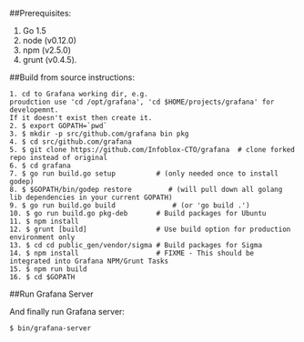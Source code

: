 ##Prerequisites:
1. Go 1.5
2. node (v0.12.0)
3. npm (v2.5.0)
4. grunt (v0.4.5).

##Build from source instructions:

```
1. cd to Grafana working dir, e.g. 
proudction use 'cd /opt/grafana', 'cd $HOME/projects/grafana' for developemnt.
If it doesn't exist then create it.
2. $ export GOPATH=`pwd`
3. $ mkdir -p src/github.com/grafana bin pkg
4. $ cd src/github.com/grafana
5. $ git clone https://github.com/Infoblox-CTO/grafana  # clone forked repo instead of original
6. $ cd grafana
7. $ go run build.go setup          # (only needed once to install godep)
8. $ $GOPATH/bin/godep restore         # (will pull down all golang lib dependencies in your current GOPATH)
9. $ go run build.go build              # (or 'go build .')
10. $ go run build.go pkg-deb       # Build packages for Ubuntu
11. $ npm install
12. $ grunt [build]                 # Use build option for production environment only
13. $ cd cd public_gen/vendor/sigma # Build packages for Sigma
14. $ npm install                   # FIXME - This should be integrated into Grafana NPM/Grunt Tasks
15. $ npm run build
16. $ cd $GOPATH
```

##Run Grafana Server

And finally run Grafana server:
```
$ bin/grafana-server
```
